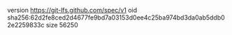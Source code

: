 version https://git-lfs.github.com/spec/v1
oid sha256:62d2fe8ced2d4677fe9bd7a03153d0ee4c25ba974bd3da0ab5ddb02e2259833c
size 56250
